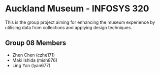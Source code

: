 # Auckland Museum - INFOSYS 320
This is the group project aiming for enhancing the museum experience by utilising data from collections and applying design techniques.

## Group 08 Members
- Zhen Chen (czhe171)
- Maki Ishida (mish876)
- Ling Yan (lyan677)
